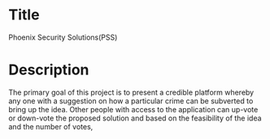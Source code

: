 # Title
Phoenix Security Solutions(PSS)

# Description
The primary goal of this project is to present a credible platform whereby any one with a suggestion on how a particular crime can be subverted to bring up the idea. Other people with access to the application can up-vote or down-vote the proposed solution and based on the feasibility of the idea and the number of votes, 